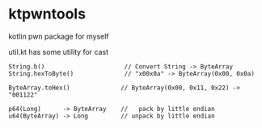 # ktpwntools
  
kotlin pwn package for myself  
  
util.kt has some utility for cast

```
String.b()                      // Convert String -> ByteArray
String.hexToByte()              // "x00x0a" -> ByteArray(0x00, 0x0a)
```

```
ByteArray.toHex()              // ByteArray(0x00, 0x11, 0x22) -> "001122"
```

```
p64(Long)      -> ByteArray    //   pack by little endian
u64(ByteArray) -> Long         // unpack by little endian
```
